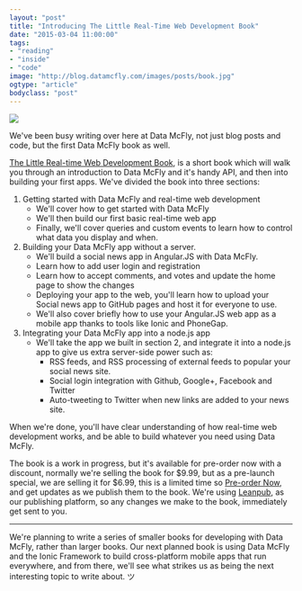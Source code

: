 ```yaml
---
layout: "post"
title: "Introducing The Little Real-Time Web Development Book"
date: "2015-03-04 11:00:00"
tags: 
- "reading"
- "inside"
- "code"
image: "http://blog.datamcfly.com/images/posts/book.jpg"
ogtype: "article"
bodyclass: "post"
---
```


<div class="box-wrap"><div class="box">
	<img src="http://blog.datamcfly.com/images/posts/booksm.jpg" />
</div></div>

We've been busy writing over here at Data McFly, not just blog posts and code, but the first Data McFly book as well.

[The Little Real-time Web Development Book](https://leanpub.com/real-time-web), is a short book which will walk you through an introduction to Data McFly and it's handy API, and then into building your first apps. We've divided the book into three sections:

1. Getting started with Data McFly and real-time web development
	- We'll cover how to get started with Data McFly
	- We'll then build our first basic real-time web app
	- Finally, we'll cover queries and custom events to learn how to control what data you display and when.
2. Building your Data McFly app without a server.
	- We'll build a social news app in Angular.JS with Data McFly.
	- Learn how to add user login and registration
	- Learn how to accept comments, and votes and update the home page to show the changes
	- Deploying your app to the web, you'll learn how to upload your Social news app to GitHub pages and host it for everyone to use.
	- We'll also cover briefly how to use your Angular.JS web app as a mobile app thanks to tools like Ionic and PhoneGap.
3. Integrating your Data McFly app into a node.js app
	- We'll take the app we built in section 2, and integrate it into a node.js app to give us extra server-side power such as:
		- RSS feeds, and RSS processing of external feeds to popular your social news site.
		- Social login integration with Github, Google+, Facebook and Twitter
		- Auto-tweeting to Twitter when new links are added to your news site.

When we're done, you'll have clear understanding of how real-time web development works, and be able to build whatever you need using Data McFly.

The book is a work in progress, but it's available for pre-order now with a discount, normally we're selling the book for $9.99, but as a pre-launch special, we are selling it for $6.99, this is a limited time so [Pre-order Now](http://leanpub.com/real-time-web/c/g4a89WtGTX9o), and get updates as we publish them to the book. We're using [Leanpub](http://leanpub.com), as our publishing platform, so any changes we make to the book, immediately get sent to you.

---

We're planning to write a series of smaller books for developing with Data McFly, rather than larger books. Our next planned book is using Data McFly and the Ionic Framework to build cross-platform mobile apps that run everywhere, and from there, we'll see what strikes us as being the next interesting topic to write about. ツ